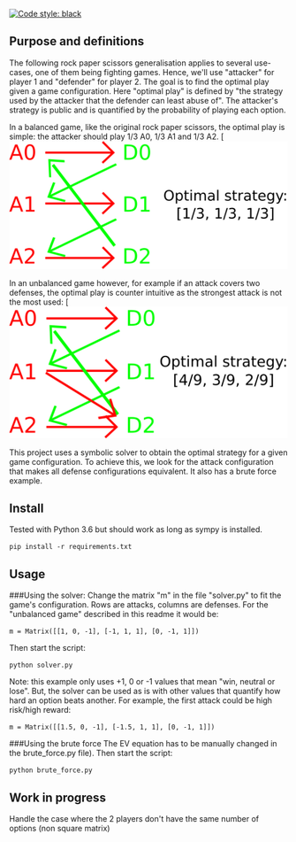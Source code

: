 [![Code style: black](https://img.shields.io/badge/code%20style-black-000000.svg)](https://github.com/ambv/black)

## Purpose and definitions
The following rock paper scissors generalisation applies to several use-cases, one of them being fighting games. Hence, we'll use "attacker" for player 1 and "defender" for player 2.
The goal is to find the optimal play given a game configuration. Here "optimal play" is defined by "the strategy used by the attacker that the defender can least abuse of". The attacker's strategy is public and is quantified by the probability of playing each option.


In a balanced game, like the original rock paper scissors, the optimal play is simple: the attacker should play 1/3 A0, 1/3 A1 and 1/3 A2.
 [![balanced)](images/drawing_balanced.svg.png)

In an unbalanced game however, for example if an attack covers two defenses, the optimal play is counter intuitive as the strongest attack is not the most used:
 [![unbalanced)](images/drawing_unbalanced.svg.png)

This project uses a symbolic solver to obtain the optimal strategy for a given game configuration. To achieve this, we look for the attack configuration that makes all defense configurations equivalent.
It also has a brute force example.

## Install
Tested with Python 3.6 but should work as long as sympy is installed.
```
pip install -r requirements.txt
```

## Usage
###Using the solver:
Change the matrix "m" in the file "solver.py" to fit the game's configuration. Rows are attacks, columns are defenses. For the "unbalanced game" described in this readme it would be:
```
m = Matrix([[1, 0, -1], [-1, 1, 1], [0, -1, 1]])
``` 
Then start the script:
``` 
python solver.py
```

Note: this example only uses +1, 0 or -1 values that mean "win, neutral or lose". But, the solver can be used as is with other values that quantify how hard an option beats another. For example, the first attack could be high risk/high reward:
```
m = Matrix([[1.5, 0, -1], [-1.5, 1, 1], [0, -1, 1]])
``` 

###Using the brute force
The EV equation has to be manually changed in the brute_force.py file). Then start the script:
``` 
python brute_force.py
``` 
## Work in progress
Handle the case where the 2 players don't have the same number of options (non square matrix)